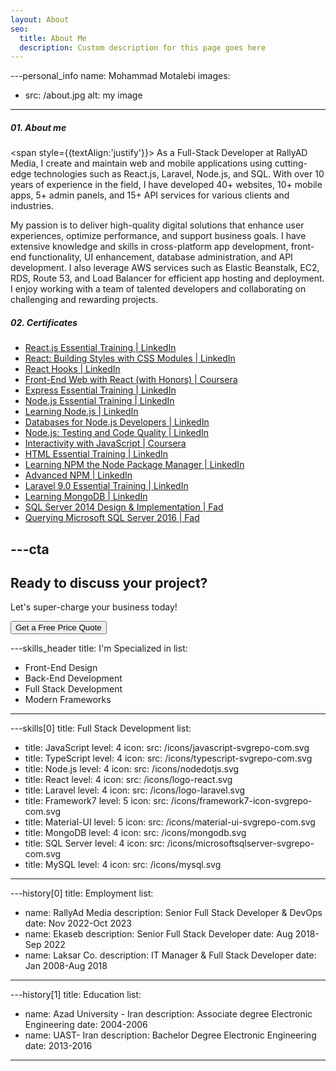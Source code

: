 ```yaml
---
layout: About
seo:
  title: About Me
  description: Custom description for this page goes here
---
```




---personal_info
name: Mohammad Motalebi
images:
  - src: /about.jpg
    alt: my image
---
##### <span>01.</span> About me

<span style={{textAlign:'justify'}}>
As a Full-Stack Developer at RallyAD Media, I create and maintain web and mobile applications using cutting-edge technologies such as React.js, Laravel, Node.js, and SQL. With over 10 years of experience in the field, I have developed 40+ websites, 10+ mobile apps, 5+ admin panels, and 15+ API services for various clients and industries.

My passion is to deliver high-quality digital solutions that enhance user experiences, optimize performance, and support business goals. I have extensive knowledge and skills in cross-platform app development, front-end functionality, UI enhancement, database administration, and API development. I also leverage AWS services such as Elastic Beanstalk, EC2, RDS, Route 53, and Load Balancer for efficient app hosting and deployment. I enjoy working with a team of talented developers and collaborating on challenging and rewarding projects.
</span>

##### <span>02.</span> Certificates

- [React.js Essential Training | LinkedIn](https://www.linkedin.com/learning/certificates/7edb45bbb0306ee37ffad43a1f129da8a8a20c3fca4e9430c1a1151e0d3f70e2?trk=share_certificate)
- [React: Building Styles with CSS Modules | LinkedIn](https://www.linkedin.com/learning/certificates/99daf4dc9c31cb540f2165214ea68b4fcae213ae1232b56425a176a360504608?trk=share_certificate)
- [React Hooks | LinkedIn](https://www.linkedin.com/learning/certificates/eead014f046672470ed3a61da9282a28ca9521326a18b8c232937b5c20c53f30?trk=share_certificate)
- [Front-End Web with React (with Honors) | Coursera](https://www.coursera.org/account/accomplishments/certificate/BERSHEVDH5TA)
- [Express Essential Training | LinkedIn](https://www.linkedin.com/learning/certificates/e22273cf46e0fa670454a609a380a390523098d20423197aef346a919a889b8d)
- [Node.js Essential Training | LinkedIn](https://www.linkedin.com/learning/certificates/86cd60ce9df4fa23a65e89256f0a5be362bb7f9995cfe50b6d9c083e92766ea4)
- [Learning Node.js | LinkedIn](https://www.linkedin.com/learning/certificates/20181edc144a827d62a955cf3cd564e766ab226d64a4ee89c567e6e9594d2aa0?trk=share_certificate)
- [Databases for Node.js Developers | LinkedIn](https://www.linkedin.com/learning/certificates/40ab404a39d816dbc947fdc0afdf489d8f51a7e83436c88af25d24c8446951f0)
- [Node.js: Testing and Code Quality | LinkedIn](https://www.linkedin.com/learning/certificates/9f3db74791a9cffc610e73e75bb759a31cf85b0eaa3b9db7fe4b24151c6f3a29)
- [Interactivity with JavaScript | Coursera](https://www.coursera.org/account/accomplishments/verify/5Q9JRKQDVT3R?utm_source=mobile&utm_medium=certificate&utm_content=cert_image&utm_campaign=sharing_cta&utm_product=course)
- [HTML Essential Training | LinkedIn](https://www.linkedin.com/learning/certificates/a7e83a281603e8eaacff2f118f870293d36e400be3a84a46057f19745c61d3a0?trk=share_certificate)
- [Learning NPM the Node Package Manager | LinkedIn](https://www.linkedin.com/learning/certificates/6841f2de62941ae0377a08b53ed01d4e195b61f13ef5619b368d75af551f7746)
- [Advanced NPM | LinkedIn](https://www.linkedin.com/learning/certificates/07833446b92d97cd3d866c9371fe859748636cee731bc994b824e274fd36dbbc)
- [Laravel 9.0 Essential Training | LinkedIn](https://www.linkedin.com/learning/certificates/1666cb47d2b2551c0cdd4a5499a36a11984da251237c5af056e0dd4bcfd28a88)
- [Learning MongoDB | LinkedIn](https://www.linkedin.com/learning/certificates/ad42b92ca49c90b87b6c048d582277a39aef5842b41d4feba59052c0288e4cd6?trk=share_certificate)
- [SQL Server 2014 Design & Implementation | Fad](http://www.fad.ir/Cert.ashx?sn=MM4043-B2F)
- [Querying Microsoft SQL Server 2016 | Fad](http://www.fad.ir/Cert.ashx?sn=MM7973T-9AA)




---cta
---
## Ready to discuss your project?

Let's super-charge your business today!

<Button href="/contact">
  Get a Free Price Quote
</Button>



---skills_header
title: I'm Specialized in
list:
  - Front-End Design
  - Back-End Development
  - Full Stack Development 
  - Modern Frameworks
---



---skills[0]
title: Full Stack Development
list:
  - title: JavaScript 
    level: 4
    icon:
      src: /icons/javascript-svgrepo-com.svg
  - title: TypeScript
    level: 4
    icon:
      src: /icons/typescript-svgrepo-com.svg
  - title: Node.js
    level: 4
    icon:
      src: /icons/nodedotjs.svg
  - title: React
    level: 4
    icon:
      src: /icons/logo-react.svg
  - title: Laravel
    level: 4
    icon:
      src: /icons/logo-laravel.svg
  - title: Framework7
    level: 5
    icon:
      src: /icons/framework7-icon-svgrepo-com.svg
  - title: Material-UI
    level: 5
    icon:
      src: /icons/material-ui-svgrepo-com.svg
  - title: MongoDB
    level: 4
    icon:
      src: /icons/mongodb.svg
  - title: SQL Server
    level: 4
    icon:
      src: /icons/microsoftsqlserver-svgrepo-com.svg
  - title: MySQL
    level: 4
    icon:
      src: /icons/mysql.svg
---

---history[0]
title: Employment
list:
  - name: RallyAd Media
    description: Senior Full Stack Developer & DevOps
    date: Nov 2022-Oct 2023
  - name: Ekaseb
    description: Senior Full Stack Developer
    date: Aug 2018-Sep 2022
  - name: Laksar Co.
    description: IT Manager & Full Stack Developer
    date: Jan 2008-Aug 2018
---



---history[1]
title: Education
list:
  - name: Azad University - Iran
    description: Associate degree Electronic Engineering
    date: 2004-2006
  - name: UAST- Iran
    description: Bachelor Degree Electronic Engineering
    date: 2013-2016
---